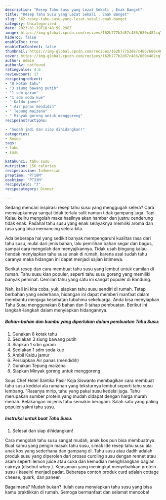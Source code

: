 ```yaml
---
description: "Resep Tahu Susu yang Lezat Sekali , Enak Banget"
title: "Resep Tahu Susu yang Lezat Sekali , Enak Banget"
slug: 362-resep-tahu-susu-yang-lezat-sekali-enak-banget
category: Uncategorized
date: 2023-01-19T16:48:59.298Z
image: https://img-global.cpcdn.com/recipes/162b777b2d87c486/680x482cq70/tahu-susu-foto-resep-utama.jpg
hideToc: false
enableToc: true
enableTocContent: false
thumbnail: https://img-global.cpcdn.com/recipes/162b777b2d87c486/680x482cq70/tahu-susu-foto-resep-utama.jpg
cover: https://img-global.cpcdn.com/recipes/162b777b2d87c486/680x482cq70/tahu-susu-foto-resep-utama.jpg
author: Admin
authorAv: notfound
ratingvalue: 4.6
reviewcount: 17
recipeingredient:
- "8 kotak tahu"
- "3 siung bawang putih"
- "1 sdm garam"
- "1 sdm soda kue"
- " Kaldu jamur"
- " Air panas mendidih"
- " Tepung maizena"
- " Minyak goreng untuk menggoreng"
recipeinstructions:

- "Sudah jadi dan siap dihidangkan!"
categories:
- Resep
tags:
- tahu
- susu

katakunci: tahu susu 
nutrition: 156 calories
recipecuisine: Indonesian
preptime: "PT18M"
cooktime: "PT33M"
recipeyield: "3"
recipecategory: Dinner

---
```



Sedang mencari inspirasi resep tahu susu yang menggugah selera? Cara menyiapkannya sangat tidak terlalu sulit namun tidak gampang juga. Tapi Kalau keliru mengolah maka hasilnya akan hambar dan justru cenderung tidak enak. Padahal tahu susu yang enak selayaknya memiliki aroma dan rasa yang bisa memancing selera kita.


Ada beberapa hal yang sedikit banyak mempengaruhi kualitas rasa dari tahu susu, mulai dari jenis bahan, lalu pemilihan bahan segar dan bagus, sampai cara mengolah dan menyajikannya. Tidak usah bingung kalau hendak menyiapkan tahu susu enak di rumah, karena asal sudah tahu caranya maka hidangan ini dapat menjadi sajian istimewa.

Berikut resep dan cara membuat tahu susu yang lembut untuk camilan di rumah. Tahu susu kian populer, seperti tahu susu goreng yang memiliki banyak peminat. Cemilan tahu yang satu ini sangat populer di Bandung.


Nah, kali ini kita coba, yuk, siapkan tahu susu sendiri di rumah. Tetap berbahan yang sederhana, hidangan ini dapat memberi manfaat dalam membantu menjaga kesehatan tubuhmu sekeluarga. Anda bisa menyiapkan Tahu Susu menggunakan 8 bahan dan 0 tahap pembuatan. Berikut ini langkah-langkah dalam menyiapkan hidangannya.

<!--inarticleads1-->

##### Bahan-bahan dan bumbu yang diperlukan dalam pembuatan Tahu Susu:

1. Gunakan 8 kotak tahu
1. Sediakan 3 siung bawang putih
1. Siapkan 1 sdm garam
1. Sediakan 1 sdm soda kue
1. Ambil  Kaldu jamur
1. Persiapkan  Air panas (mendidih)
1. Gunakan  Tepung maizena
1. Siapkan  Minyak goreng untuk menggoreng


Sous Chef Hotel Santika Pasir Koja Siswanto membagikan cara membuat tahu susu kedelai ala rumahan yang teksturnya lembut seperti tahu susu lembang. &#34;Rasanya mirip, tahu yang pakai susu kedelai juga. Tahu merupakan sumber protein yang mudah didapat dengan harga murah meriah. Belakangan ini jenis tahu semakin beragam. Salah satu yang paling populer yakni tahu susu. 

<!--inarticleads2-->

##### Instruksi untuk buat Tahu Susu:


1. Selesai dan siap dihidangkan!

Cara mengolah tahu susu sangat mudah, anak kos pun bisa membuatnya. Buat kamu yang pengin masak tahu susu, simak ide resep tahu susu ala anak kos yang sederhana dan gampang di. Tahu susu atau dadih adalah produk susu yang diperoleh dari proses curdling susu dengan rennet atau asam seperti lemon juice atau cuka dan kemudian menghilangkan bagian cairnya (disebut whey ). Keasaman yang meningkat menyebabkan protein susu ( kasein) menjadi padat. Beberapa contoh produk curd adalah cottage cheese, quark, dan paneer. 

Bagaimana? Mudah bukan? Itulah cara menyiapkan tahu susu yang bisa kamu praktikkan di rumah. Semoga bermanfaat dan selamat mencoba!
